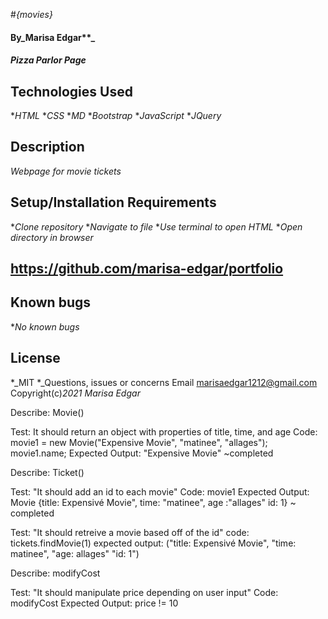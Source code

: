 #_{movies}_
#### By_Marisa Edgar**_
#### _Pizza Parlor Page_
## Technologies Used
*_HTML_
*_CSS_
*_MD_
*_Bootstrap_
*_JavaScript_
*_JQuery_
## Description
_Webpage for movie tickets_
## Setup/Installation Requirements
*_Clone repository_
*_Navigate to file_
*_Use terminal to open HTML_
*_Open directory in browser_
## https://github.com/marisa-edgar/portfolio
## Known bugs
*_No known bugs_
## License
*_MIT
*_Questions, issues or concerns Email marisaedgar1212@gmail.com
Copyright(c)_2021_ _Marisa Edgar_



Describe: Movie()

Test: It should return an object with properties of title, time, and age
Code: movie1 = new Movie("Expensive Movie", "matinee", "allages");
      movie1.name;
Expected Output: "Expensive Movie" ~completed


Describe: Ticket()

Test: "It should add an id to each movie"
Code: movie1
Expected Output: Movie {title: Expensivé Movie", time: "matinee", age :"allages" id: 1} ~ completed

Test: "It should retreive a movie based off of the id"
code: tickets.findMovie(1)
expected output: ("title: Expensivé Movie", "time: matinee", "age: allages" "id: 1") 

Describe: modifyCost

Test: "It should manipulate price depending on user input"
Code: modifyCost
Expected Output: price != 10
